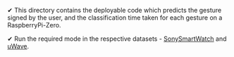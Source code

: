 ✔ This directory contains the deployable code which predicts the gesture signed by the user, and the classification
time taken for each gesture on a RaspberryPi-Zero.

✔ Run the required mode in the respective datasets - [SonySmartWatch](https://github.com/gauthamkrishna-g/Dynamic-Gesture-Recognition/tree/master/RaspberryPi-Zero/Sony_SmartWatch) and [uWave](https://github.com/gauthamkrishna-g/Dynamic-Gesture-Recognition/tree/master/RaspberryPi-Zero/uWave).
